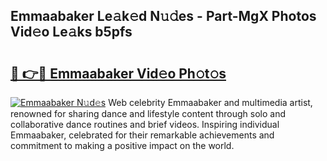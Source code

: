 ## Emmaabaker Le𝚊k𝚎d N𝚞𝚍es - Part-MgX Photos Vid𝚎o Le𝚊ks b5pfs

# <h2><a href="http://fbey1j.evod.top/?m=Emmaabaker">🔗 👉🔴 Emmaabaker Vid𝚎o Ph𝚘t𝚘s</a></h2>

[![Emmaabaker N𝚞d𝚎s](https://i.imgur.com/8V9OHl7.gif)](http://fbey1j.evod.top/?m=Emmaabaker)
Web celebrity Emmaabaker and multimedia artist, renowned for sharing dance and lifestyle content through solo and collaborative dance routines and brief videos. Inspiring individual Emmaabaker, celebrated for their remarkable achievements and commitment to making a positive impact on the world. 
